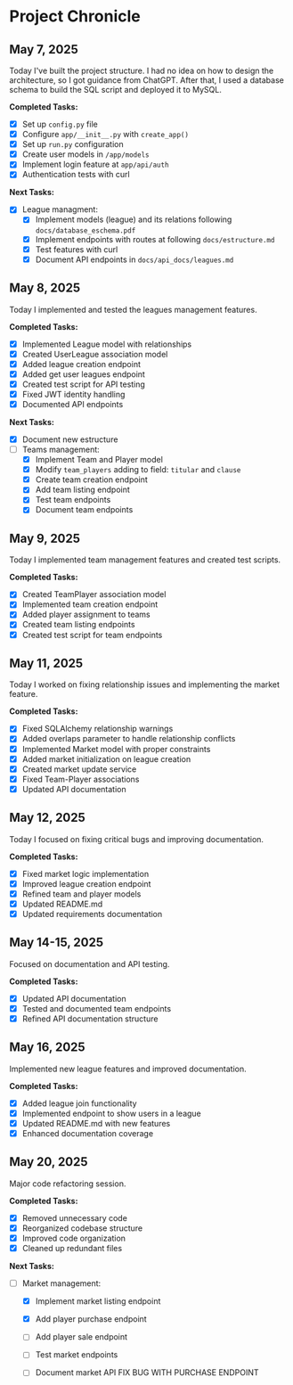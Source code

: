# Project Chronicle

## May 7, 2025

Today I've built the project structure. I had no idea on how to design the architecture, so I got guidance from ChatGPT. After that, I used a database schema to build the SQL script and deployed it to MySQL.

**Completed Tasks:**

- [x] Set up `config.py` file
- [x] Configure `app/__init__.py` with `create_app()`
- [x] Set up `run.py` configuration
- [x] Create user models in `/app/models`
- [x] Implement login feature at `app/api/auth`
- [x] Authentication tests with curl

**Next Tasks:**
- [x] League managment:
    - [x] Implement models (league) and its relations following `docs/database_eschema.pdf`
    - [x] Implement endpoints with routes at following `docs/estructure.md`
    - [x] Test features with curl
    - [x] Document API endpoints in `docs/api_docs/leagues.md`

## May 8, 2025

Today I implemented and tested the leagues management features.

**Completed Tasks:**
- [x] Implemented League model with relationships
- [x] Created UserLeague association model
- [x] Added league creation endpoint
- [x] Added get user leagues endpoint
- [x] Created test script for API testing
- [x] Fixed JWT identity handling
- [x] Documented API endpoints

**Next Tasks:**
- [x] Document new estructure
- [ ] Teams management:
    - [x] Implement Team and Player model
    - [x] Modify `team_players` adding to field: `titular` and `clause`  
    - [x] Create team creation endpoint
    - [x] Add team listing endpoint
    - [x] Test team endpoints
    - [x] Document team endpoints

## May 9, 2025

Today I implemented team management features and created test scripts.

**Completed Tasks:**
- [x] Created TeamPlayer association model
- [x] Implemented team creation endpoint
- [x] Added player assignment to teams
- [x] Created team listing endpoints
- [x] Created test script for team endpoints

## May 11, 2025

Today I worked on fixing relationship issues and implementing the market feature.

**Completed Tasks:**
- [x] Fixed SQLAlchemy relationship warnings
- [x] Added overlaps parameter to handle relationship conflicts
- [x] Implemented Market model with proper constraints
- [x] Added market initialization on league creation
- [x] Created market update service
- [x] Fixed Team-Player associations
- [x] Updated API documentation

## May 12, 2025

Today I focused on fixing critical bugs and improving documentation.

**Completed Tasks:**
- [x] Fixed market logic implementation
- [x] Improved league creation endpoint
- [x] Refined team and player models
- [x] Updated README.md
- [x] Updated requirements documentation

## May 14-15, 2025

Focused on documentation and API testing.

**Completed Tasks:**
- [x] Updated API documentation
- [x] Tested and documented team endpoints
- [x] Refined API documentation structure

## May 16, 2025

Implemented new league features and improved documentation.

**Completed Tasks:**
- [x] Added league join functionality
- [x] Implemented endpoint to show users in a league
- [x] Updated README.md with new features
- [x] Enhanced documentation coverage

## May 20, 2025

Major code refactoring session.

**Completed Tasks:**
- [x] Removed unnecessary code
- [x] Reorganized codebase structure
- [x] Improved code organization
- [x] Cleaned up redundant files

**Next Tasks:**
- [ ] Market management:
    - [x] Implement market listing endpoint
    - [x] Add player purchase endpoint
    - [ ] Add player sale endpoint
    - [ ] Test market endpoints
    - [ ] Document market API
FIX BUG WITH PURCHASE ENDPOINT



